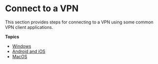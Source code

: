 # Connect to a VPN<a name="connect"></a>

This section provides steps for connecting to a VPN using some common VPN client applications\.

**Topics**
+ [Windows](windows.md)
+ [Android and iOS](android.md)
+ [MacOS](macos.md)